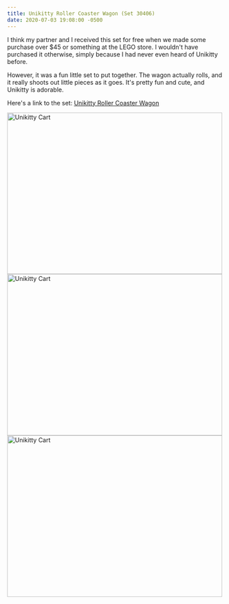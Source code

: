 ```yaml
---
title: Unikitty Roller Coaster Wagon (Set 30406)
date: 2020-07-03 19:08:00 -0500
---
```


I think my partner and I received this set for free when we made some purchase over $45 or something at the LEGO store. I wouldn't have purchased it otherwise, simply because I had never even heard of Unikitty before.

However, it was a fun little set to put together. The wagon actually rolls, and it really shoots out little pieces as it goes. It's pretty fun and cute, and Unikitty is adorable.

Here's a link to the set: [Unikitty Roller Coaster Wagon](https://www.lego.com/en-us/product/unikitty-roller-coaster-wagon-30406)

<div class="text-center">
  <a data-flickr-embed="true" href="https://www.flickr.com/photos/184539266@N08/50072954158/in/album-72157714494860177/" title="Unikitty Cart"><img class="image" src="https://live.staticflickr.com/65535/50072954158_2a2c1c0431.jpg" width="500" height="375" alt="Unikitty Cart"></a>
  <a data-flickr-embed="true" href="https://www.flickr.com/photos/184539266@N08/50072954108/in/album-72157714494860177/" title="Unikitty Cart"><img class="image" src="https://live.staticflickr.com/65535/50072954108_b52e8b1146.jpg" width="500" height="375" alt="Unikitty Cart"></a>
  <a data-flickr-embed="true" href="https://www.flickr.com/photos/184539266@N08/50073521661/in/album-72157714494860177/" title="Unikitty Cart"><img class="image" src="https://live.staticflickr.com/65535/50073521661_713d578b40.jpg" width="500" height="375" alt="Unikitty Cart"></a>
</div>
